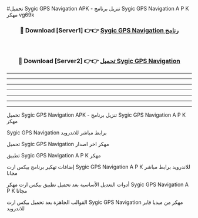 #تحميل Sygic GPS Navigation  APK - تنزيل برنامج Sygic GPS Navigation  A P K مهكر vg69k 



<div align="center">
<h3>🔴 Download [Server1] 👉👉 <a href="https://apkdownload10.web.app/?title=Sygic GPS Navigation ">Sygic GPS Navigation  رنامج</a></h3><br>

<h3>🔴 Download [Server2] 👉👉 <a href="https://apkdownload10.web.app/?title=Sygic GPS Navigation ">تحميل Sygic GPS Navigation  </a></h3>
</div>


----------------------------------------------------------

----------------------------------------------------------

----------------------------------------------------------

----------------------------------------------------------

----------------------------------------------------------

----------------------------------------------------------

----------------------------------------------------------

تحميل Sygic GPS Navigation  APK - تنزيل برنامج Sygic GPS Navigation  A P K مهكر

Sygic GPS Navigation  برابط مباشر للاندرويد

تحميل Sygic GPS Navigation  مهكر اخر اصدار

تطبيق Sygic GPS Navigation  A P K مهكر

إضافات تهكير برنامج بيكس ارت Sygic GPS Navigation  A P K للاندرويد برابط مباشر مجانا

أدوات التعديل الأساسية بعد تحميل تطبيق بيكس ارت مهكر Sygic GPS Navigation  A P K مجانا

القوالب الجاهزة بعد تحميل بيكس ارت Sygic GPS Navigation  مهكر من ميديا فاير للاندرويد


